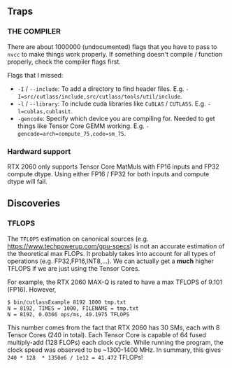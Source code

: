 ## Traps

### THE COMPILER
There are about 1000000 (undocumented) flags that you have to pass to `nvcc` to make things work properly. If something doesn't compile / function properly, check the compiler flags first.

Flags that I missed:
- `-I` / `--include`: To add a directory to find header files. E.g. `-I=src/cutlass/include,src/cutlass/tools/util/include`.
- `-l` / `--library`: To include cuda libraries like `CuBLAS` / `CUTLASS`. E.g. `-l=cublas,cublasLt`.
- `-gencode`: Specify which device you are compiling for. Needed to get things like Tensor Core GEMM working. E.g. `-gencode=arch=compute_75,code=sm_75`.

### Hardward support

RTX 2060 only supports Tensor Core MatMuls with FP16 inputs and FP32 compute dtype. Using either FP16 / FP32 for both inputs and compute dtype will fail.

## Discoveries

### TFLOPS
The `TFLOPS` estimation on canonical sources (e.g. https://www.techpowerup.com/gpu-specs) is not an accurate estimation of the theoretical max FLOPs. It probably takes into account for all types of operations (e.g. FP32,FP16,INT8,...). We can actually get a **much** higher TFLOPS if we are just using the Tensor Cores.

For example, the RTX 2060 MAX-Q is rated to have a max TFLOPS of 9.101 (FP16). However, 
```
$ bin/cutlassExample 8192 1000 tmp.txt
N = 8192, TIMES = 1000, FILENAME = tmp.txt
N = 8192, 0.0366 ops/ms, 40.1975 TFLOPS
```

This number comes from the fact that RTX 2060 has 30 SMs, each with 8 Tensor Cores (240 in total). Each Tensor Core is capable of 64 fused multiply-add (128 FLOPs) each clock cycle. While running the program, the clock speed was observed to be ~1300-1400 MHz. In summary, this gives `240 * 128  * 1350e6 / 1e12 = 41.472` TFLOPs!

